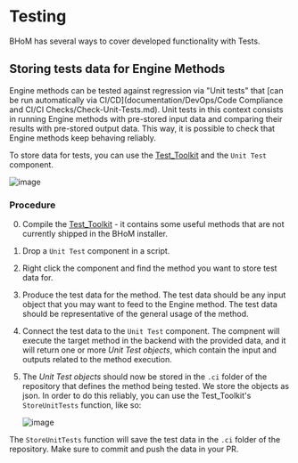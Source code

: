 # Testing

BHoM has several ways to cover developed functionality with Tests.


## Storing tests data for Engine Methods

Engine methods can be tested against regression via "Unit tests" that [can be run automatically via CI/CD](documentation/DevOps/Code Compliance and CI/CI Checks/Check-Unit-Tests.md). Unit tests in this context consists in running Engine methods with pre-stored input data and comparing their results with pre-stored output data. This way, it is possible to check that Engine methods keep behaving reliably.

To store data for tests, you can use the [Test_Toolkit](https://github.com/BHoM/Test_Toolkit) and the `Unit Test` component.

![image](https://user-images.githubusercontent.com/6352844/210525746-f55ad541-4022-4418-b35a-b2f174620c66.png)

### Procedure

0. Compile the [Test_Toolkit](https://github.com/BHoM/Test_Toolkit) - it contains some useful methods that are not currently shipped in the BHoM installer.
1. Drop a `Unit Test` component in a script.
2. Right click the component and find the method you want to store test data for. 
3. Produce the test data for the method. The test data should be any input object that you may want to feed to the Engine method. The test data should be representative of the general usage of the method.
4. Connect the test data to the `Unit Test` component. The compnent will execute the target method in the backend with the provided data, and it will return one or more _Unit Test objects_, which contain the input and outputs related to the method execution.
5. The _Unit Test objects_ should now be stored in the `.ci` folder of the repository that defines the method being tested. We store the objects as json. In order to do this reliably, you can use the Test_Toolkit's `StoreUnitTests` function, like so:

   ![image](https://user-images.githubusercontent.com/6352844/210527902-53bdf492-d305-405b-9f2b-3be671204519.png)



The `StoreUnitTests` function will save the test data in the `.ci` folder of the repository. Make sure to commit and push the data in your PR.